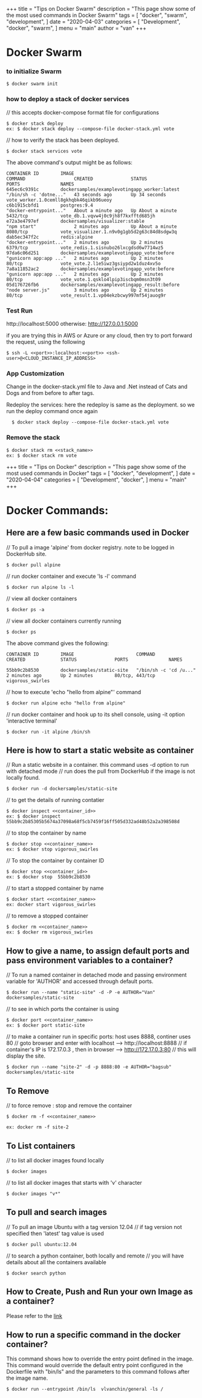 +++
title = "Tips on Docker Swarm"
description = "This page show some of the most used commands in Docker Swarm"
tags = [
    "docker",
    "swarm",
    "development",
]
date = "2020-04-03"
categories = [
    "Development",
    "docker",
    "swarm",
]
menu = "main"
author = "van"
+++

# Docker Swarm

### to initialize Swarm
```
$ docker swarm init
```

### how to deploy a stack of docker services
// this accepts docker-compose format file for configurations
```
$ docker stack deploy
ex: $ docker stack deploy --compose-file docker-stack.yml vote
```
// how to verify the stack has been deployed.
```
$ docker stack services vote
```
The above command's output might be as follows:

```
CONTAINER ID        IMAGE                                          COMMAND                  CREATED              STATUS              PORTS               NAMES
645ec6c9391c        dockersamples/examplevotingapp_worker:latest   "/bin/sh -c 'dotne..."   43 seconds ago       Up 34 seconds                           vote_worker.1.0cemll8gkhqbk46qikb96ueoy
c6b1915cbfd1        postgres:9.4                                   "docker-entrypoint..."   About a minute ago   Up About a minute   5432/tcp            vote_db.1.vqvw4j0c9jh8f7kxfftd685jh
e72a3e4797ef        dockersamples/visualizer:stable                "npm start"              2 minutes ago        Up About a minute   8080/tcp            vote_visualizer.1.n9v0g1gb5d2g63c84d8sdgw3q
dab5ec347f2c        redis:alpine                                   "docker-entrypoint..."   2 minutes ago        Up 2 minutes        6379/tcp            vote_redis.1.sisnubo26lxcgdsd6w7714wz5
97da6c06d251        dockersamples/examplevotingapp_vote:before     "gunicorn app:app ..."   2 minutes ago        Up 2 minutes        80/tcp              vote_vote.2.l1e5iwz3gsiypd2w1duz4xv5o
7a8a11852ac2        dockersamples/examplevotingapp_vote:before     "gunicorn app:app ..."   2 minutes ago        Up 2 minutes        80/tcp              vote_vote.1.qsklo4lpip3iscbqm0msn3t09
05d176726fb6        dockersamples/examplevotingapp_result:before   "node server.js"         3 minutes ago        Up 2 minutes        80/tcp              vote_result.1.vp04ekzbcwy997mf54jauog9r
```

### Test Run
http://localhost:5000
otherwise: http://127.0.0.1:5000

if you are trying this in AWS or Azure or any cloud, then try to port forward the request, using the following
```
$ ssh -L <<port>>:localhost:<<port>> <ssh-user>@<CLOUD_INSTANCE_IP_ADDRESS>
```

### App Customization
Change in the docker-stack.yml file to Java and .Net instead of Cats and Dogs and from before to after tags.

Redeploy the services:
  here the redeploy is same as the deployment. so we run the deploy command once again
```
  $ docker stack deploy --compose-file docker-stack.yml vote
```

### Remove the stack

```
$ docker stack rm <<stack_name>>
ex: $ docker stack rm vote
```

+++
title = "Tips on Docker"
description = "This page show some of the most used commands in Docker"
tags = [
    "docker",
    "development",
]
date = "2020-04-04"
categories = [
    "Development",
    "docker",
]
menu = "main"
+++


# Docker Commands:

## Here are a few basic commands used in Docker

// To pull a image 'alpine' from docker registry.  note to be logged in DockerHub site.
```
$ docker pull alpine
```

// run docker container and execute 'ls -l' command
```
$ docker run alpine ls -l
```

// view all docker containers
```
$ docker ps -a
```

// view all docker containers currently running
```
$ docker ps
```

The above command gives the following:
```
CONTAINER ID        IMAGE                       COMMAND                  CREATED             STATUS              PORTS               NAMES

55bb9c2b8530        dockersamples/static-site   "/bin/sh -c 'cd /u..."   2 minutes ago       Up 2 minutes        80/tcp, 443/tcp     vigorous_swirles
```

// how to execute 'echo "hello from alpine"' command
```
$ docker run alpine echo "hello from alpine"
```

// run docker container and hook up to its shell console, using -it option 'interactive terminal'
```
$ docker run -it alpine /bin/sh
```

## Here is how to start a static website as container

// Run a static website in a container. this command uses -d option to run with detached mode
// run does the pull from DockerHub if the image is not locally found.
```
$ docker run -d dockersamples/static-site
```

// to get the details of running contatier
```
$ docker inspect <<container_id>>
ex: $ docker inspect 55bb9c2b85305b5674a37098a68f5cb7459f16ff505d332ad48b52a2a398508d
```

// to stop the container by name
```
$ docker stop <<container_name>>
ex: $ docker stop vigorous_swirles
```

// To stop the container by container ID
```
$ docker stop <<container_id>>
ex: $ docker stop  55bb9c2b8530
```

// to start a stopped container by name
```
$ docker start <<container_name>>
ex: docker start vigorous_swirles
```

// to remove a stopped container
```
$ docker rm <<container_name>>
ex: $ docker rm vigorous_swirles
```

## How to give a name, to assign default ports and pass environment variables to a container?

// To run a named container in detached mode and passing environment variable for 'AUTHOR' and accessed through default ports.
```
$ docker run --name "static-site" -d -P -e AUTHOR="Van" dockersamples/static-site
```

// to see in which ports the container is using
```
$ docker port <<container_name>>
ex: $ docker port static-site
```

// to make a container run in specific ports: host uses 8888, continer uses 80
// goto browser and enter with localhost --> http://localhost:8888
// if container's IP is 172.17.0.3 , then in browser --> http://172.17.0.3:80
// this will display the site.
```
$ docker run --name "site-2" -d -p 8888:80 -e AUTHOR="bagsub" dockersamples/static-site
``` 

## To Remove 

// to force remove : stop and remove the container
```
$ docker rm -f <<container_name>>

ex: docker rm -f site-2
```

## To List containers

// to list all docker images found locally

```
$ docker images
```

// to list all docker images that starts with 'v' character

```
$ docker images "v*"
```

## To pull and search images

// To pull an image Ubuntu with a tag version 12.04
// if tag version not specified then 'latest' tag value is used
```
$ docker pull ubuntu:12.04
```

// to search a python container, both locally and remote
// you will have details about all the containers available
```
$ docker search python
```

## How to Create, Push and Run your own Image as a container?

Please refer to the [ link ](https://vanchin.blogspot.sg/2018/03/how-to-create-push-and-run-your-own.html)

## How to run a specific command in the docker container?

This command shows how to override the entry point defined in the image. This command would override the default entry point configured in the Dockerfile with "bin/ls" and the parameters to this command follows after the image name. 

```
$ docker run --entrypoint /bin/ls  vlvanchin/general -ls /
```

